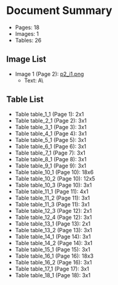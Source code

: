 # Document Summary

- Pages: 18
- Images: 1
- Tables: 26

## Image List

- Image 1 (Page 2): [p2_i1.png](pdf_images/p2_i1.png)
  - Text: A\

## Table List

- Table table_1_1 (Page 1): 2x1
- Table table_2_1 (Page 2): 3x1
- Table table_3_1 (Page 3): 3x1
- Table table_4_1 (Page 4): 3x1
- Table table_5_1 (Page 5): 3x1
- Table table_6_1 (Page 6): 3x1
- Table table_7_1 (Page 7): 3x1
- Table table_8_1 (Page 8): 3x1
- Table table_9_1 (Page 9): 3x1
- Table table_10_1 (Page 10): 18x6
- Table table_10_2 (Page 10): 12x5
- Table table_10_3 (Page 10): 3x1
- Table table_11_1 (Page 11): 4x1
- Table table_11_2 (Page 11): 3x1
- Table table_11_3 (Page 11): 3x1
- Table table_12_3 (Page 12): 2x1
- Table table_12_4 (Page 12): 3x1
- Table table_13_1 (Page 13): 2x1
- Table table_13_2 (Page 13): 3x1
- Table table_14_1 (Page 14): 3x1
- Table table_14_2 (Page 14): 3x1
- Table table_15_1 (Page 15): 3x1
- Table table_16_1 (Page 16): 18x3
- Table table_16_2 (Page 16): 3x1
- Table table_17_1 (Page 17): 3x1
- Table table_18_1 (Page 18): 3x1
